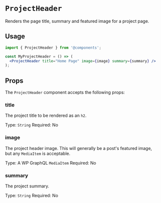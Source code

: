# `ProjectHeader`

Renders the page title, summary and featured image for a project page.

## Usage

```jsx
import { ProjectHeader } from '@components';

const MyProjectHeader = () => (
  <ProjectHeader title="Home Page" image={image} summary={summary} />
);
```

## Props

The `ProjectHeader` component accepts the following props:

### title

The project title to be rendered as an `h2`.

Type: `String`
Required: No

### image

The project header image. This will generally be a post's featured image, but any `MediaItem` is acceptable.

Type: A WP GraphQL `MediaItem`
Required: No

### summary

The project summary.

Type: `String`
Required: No
